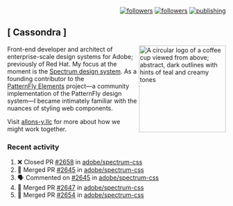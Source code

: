 <p align="right"><a rel="me" href="https://front-end.social/@castastrophe">
    <img alt="followers" title="Follow me on Mastodon" src="https://img.shields.io/mastodon/follow/109297102751309835?domain=https%3A%2F%2Ffront-end.social&label=Follow&logo=mastodon&logoColor=white&style=for-the-badge&labelColor=008080&color=006969"/></a>
  <a href="https://codepen.io/castastrophe/">
    <img alt="followers" title="Follow me on CodePen" src="https://img.shields.io/badge/23-1?color=640464&labelColor=7c007c&style=for-the-badge&logo=codepen&label=Follow"/></a>
<a href="https://castastrophe.medium.com/">
    <img alt="publishing" title="View articles on Medium" src="https://img.shields.io/badge/107-1?color=666&labelColor=444&label=subscribe&logo=medium&logoColor=white&style=for-the-badge"/></a>
</p>

## [&nbsp;Cassondra&nbsp;]

<img align="right" src="https://github-production-user-asset-6210df.s3.amazonaws.com/1840295/253016758-ba468774-1cd3-42c2-8f43-947b5eeb5edf.png" height="200" alt="A circular logo of a coffee cup viewed from above; abstract, dark outlines with hints of teal and creamy tones">

Front-end developer and architect of enterprise-scale design systems for Adobe; previously of Red Hat. My focus at the moment is the [Spectrum design system](https://github.com/adobe/spectrum-css). As a founding contributor to the [PatternFly&nbsp;Elements](https://github.com/patternfly/patternfly-elements) project&mdash;a community implementation of the PatternFly design system&mdash;I became intimately familiar with the nuances of styling web components.

Visit [allons-y.llc](http://allons-y.llc/) for more about how we might work together.

### Recent activity

<!--START_SECTION:activity-->
1. ❌ Closed PR [#2658](https://github.com/adobe/spectrum-css/pull/2658) in [adobe/spectrum-css](https://github.com/adobe/spectrum-css)
2. 🎉 Merged PR [#2645](https://github.com/adobe/spectrum-css/pull/2645) in [adobe/spectrum-css](https://github.com/adobe/spectrum-css)
3. 🗣 Commented on [#2645](https://github.com/adobe/spectrum-css/pull/2645#issuecomment-2051783296) in [adobe/spectrum-css](https://github.com/adobe/spectrum-css)
4. 🎉 Merged PR [#2647](https://github.com/adobe/spectrum-css/pull/2647) in [adobe/spectrum-css](https://github.com/adobe/spectrum-css)
5. 🎉 Merged PR [#2654](https://github.com/adobe/spectrum-css/pull/2654) in [adobe/spectrum-css](https://github.com/adobe/spectrum-css)
<!--END_SECTION:activity-->
